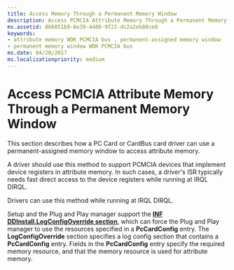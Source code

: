 ```yaml
---
title: Access Memory Through a Permanent Memory Window
description: Access PCMCIA Attribute Memory Through a Permanent Memory Window
ms.assetid: 866851b9-8e39-4480-9f22-dc2a2eb80ce0
keywords:
- attribute memory WDK PCMCIA bus , permanent-assigned memory window
- permanent memory window WDK PCMCIA bus
ms.date: 04/20/2017
ms.localizationpriority: medium
---
```


# Access PCMCIA Attribute Memory Through a Permanent Memory Window





This section describes how a PC Card or CardBus card driver can use a permanent-assigned memory window to access attribute memory.

A driver should use this method to support PCMCIA devices that implement device registers in attribute memory. In such cases, a driver's ISR typically needs fast direct access to the device registers while running at IRQL DIRQL.

Drivers can use this method while running at IRQL DIRQL.

Setup and the Plug and Play manager support the [**INF DDInstall.LogConfigOverride section**](https://msdn.microsoft.com/library/windows/hardware/ff547339), which can force the Plug and Play manager to use the resources specified in a **PcCardConfig** entry. The **LogConfigOverride** section specifies a log config section that contains a **PcCardConfig** entry. Fields in the **PcCardConfig** entry specify the required memory resource, and that the memory resource is used for attribute memory.

 

 





